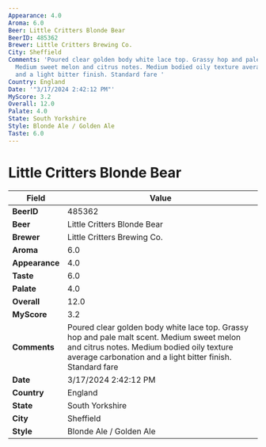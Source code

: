 ```yaml
---
Appearance: 4.0
Aroma: 6.0
Beer: Little Critters Blonde Bear
BeerID: 485362
Brewer: Little Critters Brewing Co.
City: Sheffield
Comments: 'Poured clear golden body white lace top. Grassy hop and pale malt scent.
  Medium sweet melon and citrus notes. Medium bodied oily texture average carbonation
  and a light bitter finish. Standard fare '
Country: England
Date: '"3/17/2024 2:42:12 PM"'
MyScore: 3.2
Overall: 12.0
Palate: 4.0
State: South Yorkshire
Style: Blonde Ale / Golden Ale
Taste: 6.0
---
```


# Little Critters Blonde Bear

| Field         | Value |
|---------------|-------|
| **BeerID** | 485362 |
| **Beer** | Little Critters Blonde Bear |
| **Brewer** | Little Critters Brewing Co. |
| **Aroma** | 6.0 |
| **Appearance** | 4.0 |
| **Taste** | 6.0 |
| **Palate** | 4.0 |
| **Overall** | 12.0 |
| **MyScore** | 3.2 |
| **Comments** | Poured clear golden body white lace top. Grassy hop and pale malt scent. Medium sweet melon and citrus notes. Medium bodied oily texture average carbonation and a light bitter finish. Standard fare  |
| **Date** | 3/17/2024 2:42:12 PM |
| **Country** | England |
| **State** | South Yorkshire |
| **City** | Sheffield |
| **Style** | Blonde Ale / Golden Ale |
